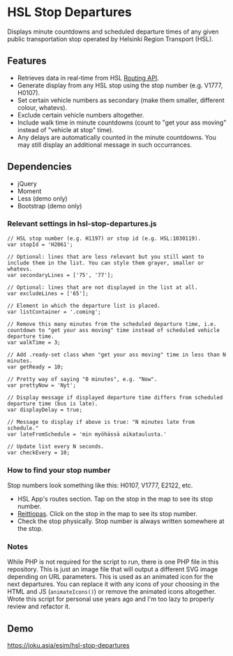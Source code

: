 # HSL Stop Departures

Displays minute countdowns and scheduled departure times of any given public transportation stop operated by Helsinki Region Transport (HSL).

## Features
- Retrieves data in real-time from HSL [Routing API](https://digitransit.fi/en/developers/apis/1-routing-api/).
- Generate display from any HSL stop using the stop number (e.g. V1777, H0107).
- Set certain vehicle numbers as secondary (make them smaller, different colour, whatevs).
- Exclude certain vehicle numbers altogether.
- Include walk time in minute countdowns (count to "get your ass moving" instead of "vehicle at stop" time).
- Any delays are automatically counted in the minute countdowns. You may still display an additional message in such occurrances.

## Dependencies

- jQuery
- Moment
- Less (demo only)
- Bootstrap (demo only)

### Relevant settings in hsl-stop-departures.js
```
// HSL stop number (e.g. H1197) or stop id (e.g. HSL:1030119).
var stopId = 'H2061';

// Optional: lines that are less relevant but you still want to include them in the list. You can style them grayer, smaller or whatevs.
var secondaryLines = ['75', '77'];          

// Optional: lines that are not displayed in the list at all.
var excludeLines = ['65'];                  

// Element in which the departure list is placed.
var listContainer = '.coming';              

// Remove this many minutes from the scheduled departure time, i.e. countdown to "get your ass moving" time instead of scheduled vehicle departure time.
var walkTime = 3;                    

// Add .ready-set class when "get your ass moving" time in less than N minutes.
var getReady = 10;                          

// Pretty way of saying "0 minutes", e.g. "Now".
var prettyNow = 'Nyt';                      

// Display message if displayed departure time differs from scheduled departure time (bus is late).
var displayDelay = true;                    

// Message to display if above is true: "N minutes late from schedule."
var lateFromSchedule = 'min myöhässä aikataulusta.' 

// Update list every N seconds.
var checkEvery = 10;                        
```

### How to find your stop number

Stop numbers look something like this: H0107, V1777, E2122, etc.
- HSL App's routes section. Tap on the stop in the map to see its stop number.
- [Reittiopas](https://reittiopas.hsl.fi). Click on the stop in the map to see its stop number.
- Check the stop physically. Stop number is always written somewhere at the stop.

### Notes

While PHP is not required for the script to run, there is one PHP file in this repository. This is just an image file that will output a different SVG image depending on URL parameters. This is used as an animated icon for the next departures. You can replace it with any icons of your choosing in the HTML and JS (`animateIcons()`) or remove the animated icons altogether. Wrote this script for personal use years ago and I'm too lazy to properly review and refactor it.

## Demo

https://joku.asia/esim/hsl-stop-departures
